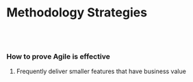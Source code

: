 # Methodology Strategies

<br><br>

### How to prove Agile is effective

1. Frequently deliver smaller features that have business value
